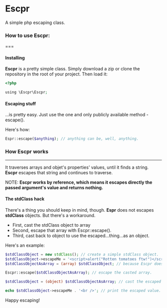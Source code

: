 # Escpr
A simple php escaping class.

### How to use Escpr:
===

#### Installing
**Escpr** is a pretty simple class. Simply download a zip or clone the repository in the root of your project. Then load it:

```php
<?php

using \Escpr\Escpr;
```

#### Escaping stuff
...is pretty easy. Just use the one and only publicly available method - escape().

Here's how:

```php
Espr::escape($anything); // anything can be, well, anything.
```

### How Escpr works
---
It traverses arrays and objet's properties' values, until it finds a string. **Escpr** escapes that string and continues to traverse.

NOTE: __**Escpr** works by reference, which means it escapes directly the passed argument's value and returns nothing.__

#### The stdClass hack
There's a thing you should keep in mind, though. **Espr** does not escapes __stdClass__ objects. But there's a workaround.
* First, cast the stdClass object to array
* Second, escape that array with Escpr::escape().
* Third, cast back to object to use the escaped...thing...as an object.

Here's an example:

```php
$stdClassObject = new stdClass(); // create a simple stdClass object.
$stdClassObject->escapeMe = '<script>alert("Rotten tomatoes ftw!")</script>'; // add a property to it.
$stdClassObjectAsArray = (array) $stdClassObject; // because Escpr does not escape stdClass objects, convert it to array.

Escpr::escape($stdClassObjectAsArray); // escape the casted array.

$stdClassObject = (object) $stdClassObjectAsArray; // cast the escaped array back to stdClass object.

echo $stdClassObject->escapeMe . '<br />'; // print the escaped value.
```

Happy escaping!